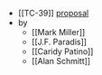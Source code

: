 - [[TC-39]] [proposal](https://github.com/Agoric/proposal-preserve-virtualizability)
- by
    - [[Mark Miller]]
    - [[J.F. Paradis]]
    - [[Caridy Patino]]
    - [[Alan Schmitt]]
